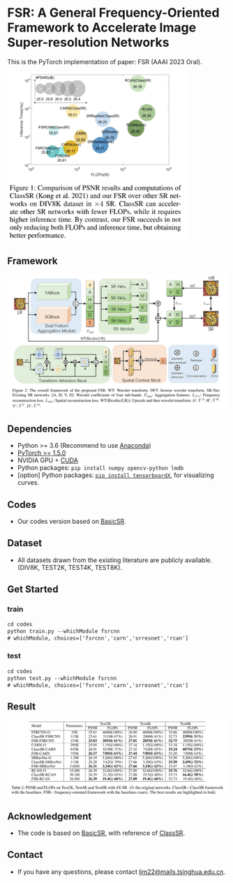 # FSR: A General Frequency-Oriented Framework to Accelerate Image Super-resolution Networks
This is the PyTorch implementation of paper: FSR (AAAI 2023 Oral).

<img src="./imgs/time-flops.png" alt="time-flops" style="zoom:40%;" />

## Framework

![arch](./imgs/arch.png)

## Dependencies

- Python >= 3.6 (Recommend to use [Anaconda](https://www.anaconda.com/download/#linux))
- [PyTorch >= 1.5.0](https://pytorch.org/)
- NVIDIA GPU + [CUDA](https://developer.nvidia.com/cuda-downloads)
- Python packages: `pip install numpy opencv-python lmdb`
- [option] Python packages: [`pip install tensorboardX`](https://github.com/lanpa/tensorboardX), for visualizing curves.

## Codes 
- Our codes version based on [BasicSR](https://github.com/xinntao/BasicSR). 

## Dataset
- All datasets drawn from the existing literature are publicly available. (DIV8K, TEST2K, TEST4K, TEST8K).

## Get Started
### train
```
cd codes
python train.py --whichModule fsrcnn 
# whichModule, choices=['fsrcnn','carn','srresnet','rcan']
```
### test
```
cd codes
python test.py --whichModule fsrcnn 
# whichModule, choices=['fsrcnn','carn','srresnet','rcan']
```
## Result

![psnr-ssim](./imgs/psnr-ssim.png)

## Acknowledgement

- The code is based on [BasicSR](https://github.com/xinntao/BasicSR), with reference of [ClassSR](https://github.com/XPixelGroup/ClassSR).

## Contact
- If you have any questions, please contact <ljm22@mails.tsinghua.edu.cn>.
